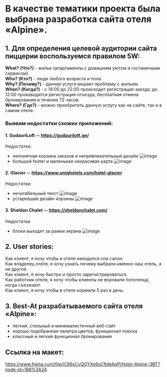 # В качестве тематики проекта была выбрана разработка сайта отеля «Alpine».

## 1. Для определения целевой аудитории сайта пиццерии воспользуемся правилом 5W:
**What? (Что?)** - жилье (апартаменты с домашним уютом и гостиничным сервисом).  
**Who? (Кто?)** - люди любого возраста и пола.  
**Why? (Почему?)** - данная услуга решает проблему с жильем.   
**When? (Когда?)** - с 14:00 до 22:00 происходит регистрация заезда; до 12:00 производится регистрация отъезда; бесплатная отмена бронирования в течение 72 часов.  
**Where? (Где?)** - можно приобритать данную услугу как на сайте, так и в самом отеле.   
### Выявим недостатки схожих приложений:
#### 1. GudauriLoft -- https://gudauriloft.ge/
Недостатки: 
- непонятная корзина заказов и непривлекательный дизайн
![image](https://user-images.githubusercontent.com/83085936/158769774-42a372b6-3350-43c2-907d-83a064399d98.png)
- большой footer и маленькая некрасивая карта
![image](https://user-images.githubusercontent.com/83085936/158770126-9105c609-4047-4609-b2cd-eb76f48a5921.png)
#### 2. Glacier -- https://www.uniqhotels.com/hotel-glacier
Недостатки: 
- нечитабельный текст
![image](https://user-images.githubusercontent.com/83085936/158771424-7c52da33-f6e0-4444-87c5-a3d3aa7c8ca9.png)
- устаревший дизайн корзины
![image](https://user-images.githubusercontent.com/83085936/158771695-e43280df-d633-4a8b-b90f-53a5f08bc6b8.png)
#### 3. Sheldon Chalet -- https://sheldonchalet.com/
Недостатки
- блоки выходят за рамки экрана
![image](https://user-images.githubusercontent.com/83085936/158772191-04d4bb5b-180c-454e-8252-b814fe1639ae.png)
## 2. User stories:
Как клиент, я хочу чтобы в отеле находился спа салон.  
Как владелец отеля, я хочу узнать почему выбрали именно наш отель, а не другой.  
Как клиент, я хочу быстро и просто зарегистрироваться.  
Как работник отеля, я хочу чтобы клиенты не воровали полотенца, когда съезжают.  
Как клиент, я хочу чтобы в отеле кормили 5 раз в день.  
## 3. Best-At разрабатываемого сайта отеля «Alpine»:  
- легкий, стильный и минималистичный веб-сайт
- хорошо подобранная палитра цветов, функционал поиска
- классный и легкий функционал бронирования
## Ссылка на макет:
https://www.figma.com/file/iC66xCvQGYXe6sCftdeAqP/Hotel-Alpine-ЭВТ?node-id=188%3A24
